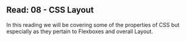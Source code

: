 ## Read: 08 - CSS Layout

In this reading we will be covering some of the properties of CSS but especially as they pertain to Flexboxes and overall Layout.
